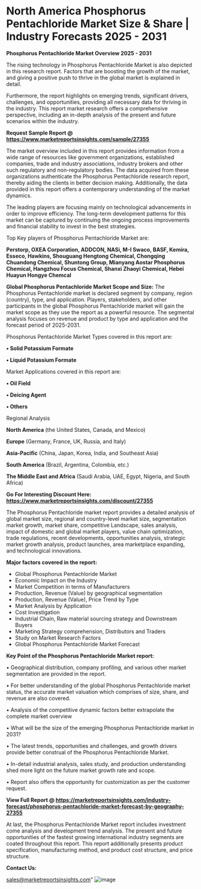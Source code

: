 # North America Phosphorus Pentachloride Market Size & Share | Industry Forecasts 2025 - 2031

<Strong> Phosphorus Pentachloride Market Overview 2025 - 2031</strong>

The rising technology in Phosphorus Pentachloride Market is also depicted in this research report. Factors that are boosting the growth of the market, and giving a positive push to thrive in the global market is explained in detail.

Furthermore, the report highlights on emerging trends, significant drivers, challenges, and opportunities, providing all necessary data for thriving in the industry. This report market research offers a comprehensive perspective, including an in-depth analysis of the present and future scenarios within the industry.

<strong>Request Sample Report @ <a href=https://www.marketreportsinsights.com/sample/27355>https://www.marketreportsinsights.com/sample/27355</a></strong>

The market overview included in this report provides information from a wide range of resources like government organizations, established companies, trade and industry associations, industry brokers and other such regulatory and non-regulatory bodies. The data acquired from these organizations authenticate the Phosphorus Pentachloride research report, thereby aiding the clients in better decision making. Additionally, the data provided in this report offers a contemporary understanding of the market dynamics.

The leading players are focusing mainly on technological advancements in order to improve efficiency. The long-term development patterns for this market can be captured by continuing the ongoing process improvements and financial stability to invest in the best strategies.

Top Key players of Phosphorus Pentachloride Market are:

<strong>Perstorp, OXEA Corporation, ADDCON, NASi, M-I Swaco, BASF, Kemira, Esseco, Hawkins, Shouguang Hengtong Chemical, Chongqing Chuandong Chemical, Shuntong Group, Mianyang Aostar Phosphorus Chemical, Hangzhou Focus Chemical, Shanxi Zhaoyi Chemical, Hebei Huayun Hongye Chemcal</strong>

<strong><b>Global Phosphorus Pentachloride Market Scope and Size:</b></strong>
The Phosphorus Pentachloride market is declared segment by company, region (country), type, and application. Players, stakeholders, and other participants in the global Phosphorus Pentachloride market will gain the market scope as they use the report as a powerful resource. The segmental analysis focuses on revenue and product by type and application and the forecast period of 2025-2031.

Phosphorus Pentachloride Market Types covered in this report are:

<strong>• Solid Potassium Formate

• Liquid Potassium Formate</strong>

Market Applications covered in this report are:

<strong>• Oil Field

• Deicing Agent

• Others</strong> 

Regional Analysis

<strong>North America</strong> (the United States, Canada, and Mexico)

<strong>Europe</strong> (Germany, France, UK, Russia, and Italy)

<strong>Asia-Pacific</strong> (China, Japan, Korea, India, and Southeast Asia)

<strong>South America</strong> (Brazil, Argentina, Colombia, etc.)

<strong>The Middle East and Africa</strong> (Saudi Arabia, UAE, Egypt, Nigeria, and South Africa)

<strong>Go For Interesting Discount Here: <a href=https://www.marketreportsinsights.com/discount/27355>https://www.marketreportsinsights.com/discount/27355</a></strong>

The Phosphorus Pentachloride market report provides a detailed analysis of global market size, regional and country-level market size, segmentation market growth, market share, competitive Landscape, sales analysis, impact of domestic and global market players, value chain optimization, trade regulations, recent developments, opportunities analysis, strategic market growth analysis, product launches, area marketplace expanding, and technological innovations.

<strong><b>Major factors covered in the report:</b></strong>
<ul>
  <li>Global Phosphorus Pentachloride Market </li>
  <li>Economic Impact on the Industry</li>
  <li>Market Competition in terms of Manufacturers</li>
  <li>Production, Revenue (Value) by geographical segmentation</li>
  <li>Production, Revenue (Value), Price Trend by Type</li>
  <li>Market Analysis by Application</li>
  <li>Cost Investigation</li>
  <li>Industrial Chain, Raw material sourcing strategy and Downstream Buyers</li>
  <li>Marketing Strategy comprehension, Distributors and Traders</li>
  <li>Study on Market Research Factors</li>
  <li>Global Phosphorus Pentachloride Market Forecast</li>
</ul>

<strong><b>Key Point of the Phosphorus Pentachloride Market report:</b></strong>

• Geographical distribution, company profiling, and various other market segmentation are provided in the report.

• For better understanding of the global Phosphorus Pentachloride market status, the accurate market valuation which comprises of size, share, and revenue are also covered.

• Analysis of the competitive dynamic factors better extrapolate the complete market overview

• What will be the size of the emerging Phosphorus Pentachloride market in 2031?

• The latest trends, opportunities and challenges, and growth drivers provide better construal of the Phosphorus Pentachloride Market.

• In-detail industrial analysis, sales study, and production understanding shed more light on the future market growth rate and scope.

• Report also offers the opportunity for customization as per the customer request.

<strong><b>View Full Report @ <a href=https://marketreportsinsights.com/industry-forecast/phosphorus-pentachloride-market-forecast-by-geography-27355>https://marketreportsinsights.com/industry-forecast/phosphorus-pentachloride-market-forecast-by-geography-27355</a></b></strong>


At last, the Phosphorus Pentachloride Market report includes investment come analysis and development trend analysis. The present and future opportunities of the fastest growing international industry segments are coated throughout this report. This report additionally presents product specification, manufacturing method, and product cost structure, and price structure.

<strong>Contact Us:</strong>

sales@marketreportsinsights.com"
![image](https://github.com/user-attachments/assets/b7a120d6-8c20-4148-8d8f-a7bef679b19b)
